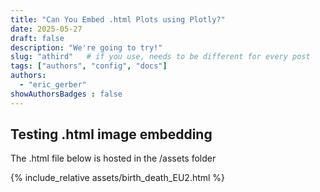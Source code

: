 ```yaml
---
title: "Can You Embed .html Plots using Plotly?"
date: 2025-05-27
draft: false
description: "We're going to try!"
slug: "athird"   # if you use, needs to be different for every post
tags: ["authors", "config", "docs"]
authors:
  - "eric_gerber"
showAuthorsBadges : false
---
```


## Testing .html image embedding

The .html file below is hosted in the /assets folder

{% include_relative assets/birth_death_EU2.html %}